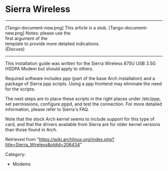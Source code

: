 Sierra Wireless
===============

  

  ------------------------ ------------------------ ------------------------
  [Tango-document-new.png] This article is a stub.  [Tango-document-new.png]
                           Notes: please use the    
                           first argument of the    
                           template to provide more 
                           detailed indications.    
                           (Discuss)                
  ------------------------ ------------------------ ------------------------

This installation guide was written for the Sierra Wireless 875U USB
3.5G HSDPA Modem but should apply to others.

Required software includes ppp (part of the base Arch installation) and
a package of Sierra ppp scripts. Using a ppp frontend may eliminate the
need for the scripts.

The next steps are to place these scripts in the right places under
/etc/ppp, set permissions, configure pppd, and test the connection. For
more detailed information, please refer to Sierra's FAQ.

Note that the stock Arch kernel seems to include support for this type
of card, and that the drivers available from Sierra are for older kernel
versions than those found in Arch.

Retrieved from
"https://wiki.archlinux.org/index.php?title=Sierra_Wireless&oldid=206434"

Category:

-   Modems
